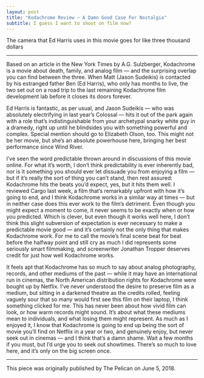 ```yaml
---
layout: post
title: "Kodachrome Review — A Damn Good Case For Nostalgia"
subtitle: I guess I want to shoot on film now?
---
```


The camera that Ed Harris uses in this movie goes for like three thousand dollars

---

Based on an article in the New York Times by A.G. Sulzberger, Kodachrome is a movie about death, family, and analog film — and the surprising overlap you can find between the three. When Matt (Jason Sudeikis) is contacted by his estranged father Ben (Ed Harris), who only has months to live, the two set out on a road trip to the last remaining Kodachrome film development lab before it closes its doors forever.

Ed Harris is fantastic, as per usual, and Jason Sudeikis — who was absolutely electrifying in last year’s Colossal — hits it out of the park again with a role that’s indistinguishable from your archetypal snarky white guy in a dramedy, right up until he blindsides you with something powerful and complex. Special mention should go to Elizabeth Olson, too. This might not be her movie, but she’s an absolute powerhouse here, bringing her best performance since Wind River.

I’ve seen the word predictable thrown around in discussions of this movie online. For what it’s worth, I don’t think predictability is ever inherently bad, nor is it something you should ever let dissuade you from enjoying a film — but if it’s really the sort of thing you can’t stand, then rest assured: Kodachrome hits the beats you’d expect, yes, but it hits them well. I reviewed Cargo last week, a film that’s remarkably upfront with how it’s going to end, and I think Kodachrome works in a similar way at times — but in neither case does this ever work to the film’s detriment. Even though you might expect a moment to come, it never seems to be exactly when or how you predicted. Which is clever, but even though it works well here, I don’t think this slight subversion of expectation is ever necessary to make a predictable movie good — and it’s certainly not the only thing that makes Kodachrome work. For me to call the movie’s final scene beat for beat before the halfway point and still cry as much I did represents some seriously smart filmmaking, and screenwriter Jonathan Tropper deserves credit for just how well Kodachrome works.

It feels apt that Kodachrome has so much to say about analog photography, records, and other mediums of the past — while it may have an international run in cinemas, the North American distribution rights for Kodachrome were bought up by Netflix. I’ve never understood the desire to preserve film as a medium, but sitting in a darkened theatre as the credits rolled, feeling vaguely sour that so many would first see this film on their laptop, I think something clicked for me. This has never been about how vivid film can look, or how warm records might sound. It’s about what these mediums mean to individuals, and what losing them might represent. As much as I enjoyed it, I know that Kodachrome is going to end up being the sort of movie you’ll find on Netflix in a year or two, and genuinely enjoy, but never seek out in cinemas — and I think that’s a damn shame. Wait a few months if you must, but I’d urge you to seek out showtimes. There’s so much to love here, and it’s only on the big screen once.

---

This piece was originally published by The Pelican on June 5, 2018.

